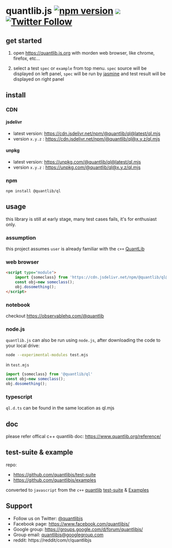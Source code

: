 
# quantlib.js [![npm version](https://badge.fury.io/js/%40quantlib%2Fql.svg)](https://badge.fury.io/js/%40quantlib%2Fql) [![](https://data.jsdelivr.com/v1/package/npm/@quantlib/ql/badge)](https://www.jsdelivr.com/package/npm/@quantlib/ql) [![Twitter Follow](https://img.shields.io/twitter/follow/quantlibjs.svg?style=social&maxAge=3600)](https://twitter.com/quantlibjs)

## get started

1. open https://quantlib.js.org with morden web browser, like chrome, firefox, etc...

2. select a test `spec` or `example` from top menu. `spec` source will be displayed on left panel, `spec` will be run by [jasmine](https://github.com/jasmine/jasmine) and test result will be displayed on right panel

## install

### CDN

#### jsdelivr
* latest version: https://cdn.jsdelivr.net/npm/@quantlib/ql@latest/ql.mjs
* version `x.y.z` : https://cdn.jsdelivr.net/npm/@quantlib/ql@x.y.z/ql.mjs

#### unpkg
* latest version: https://unpkg.com/@quantlib/ql@latest/ql.mjs
* version `x.y.z` : https://unpkg.com/@quantlib/ql@x.y.z/ql.mjs

### npm
```
npm install @quantlib/ql
```

## usage

this library is still at early stage, many test cases fails, it's for enthusiast only.

### assumption

this project assumes `user` is already familiar with the `c++` [QuantLib](https://github.com/lballabio/QuantLib)

### web browser

```html
<script type="module">
    import {someclass} from 'https://cdn.jsdelivr.net/npm/@quantlib/ql@latest/ql.mjs'
    const obj=new someclass();
    obj.dosomething();
</script>
```

### notebook

checkout https://observablehq.com/@quantlib

### node.js
`quantlib.js` can also be run using `node.js`, after downloading the code to your local drive:

```sh
node --experimental-modules test.mjs
```

in `test.mjs`
```js
import {someclass} from '@quantlib/ql'
const obj=new someclass();
obj.dosomething();
```

### typescript
`ql.d.ts` can be found in the same location as ql.mjs

## doc

please refer offical c++ quantlib doc: https://www.quantlib.org/reference/

## test-suite & example

repo: 
* https://github.com/quantlibjs/test-suite
* https://github.com/quantlibjs/examples

converted to `javascript` from the `c++` [quantlib](https://www.quantlib.org/) [test-suite](https://github.com/lballabio/QuantLib/tree/master/test-suite) & [Examples](https://github.com/lballabio/QuantLib/tree/master/Examples)

## Support
* Follow us on Twitter: [@quantlibjs](https://twitter.com/quantlibjs)
* Facebook page: https://www.facebook.com/quantlibjs/
* Google group: https://groups.google.com/d/forum/quantlibjs/
* Group email: quantlibjs@googlegroup.com
* reddit: https://reddit/com/r/quantlibjs
